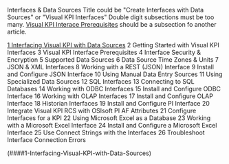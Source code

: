 Interfaces & Data Sources
Title could be "Create Interfaces with Data Sources" or "Visual KPI Interfaces"
Double digit subsections must be too many. 
[Visual KPI Interace Prerequisites](http://betadocs.transpara.com/knowledge-base/interface-prerequisites/) should be a subsection fo another article.

[1 Interfacing Visual KPI with Data Sources](####1-Interfacing-Visual-KPI-with-Data-Sources)
2 Getting Started with Visual KPI Interfaces
3 Visual KPI Interface Prerequisites
4 Interface Security & Encryption
5 Supported Data Sources
6 Data Source Time Zones & Units
7 JSON & XML Interfaces
8 Working with a REST (JSON) Interface
9 Install and Configure JSON Interface
10 Using Manual Data Entry Sources
11 Using Specialized Data Sources
12 SQL Interfaces
13 Connecting to SQL Databases
14 Working with ODBC Interfaces
15 Install and Configure ODBC Interface
16 Working with OLAP Interfaces
17 Install and Configure OLAP Interface
18 Historian Interfaces
19 Install and Configure PI Interface
20 Integrate Visual KPI RCS with OSIsoft PI AF Attributes
21 Configure Interfaces for a KPI
22 Using Microsoft Excel as a Database
23 Working with a Microsoft Excel Interface
24 Install and Configure a Microsoft Excel Interface
25 Use Connect Strings with the Interfaces
26 Troubleshoot Interface Connection Errors

(####1-Interfacing-Visual-KPI-with-Data-Sources)
